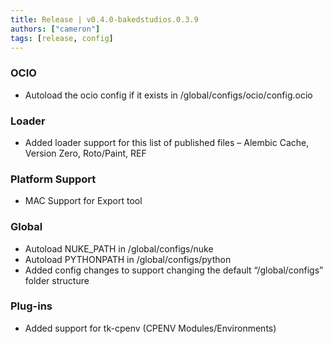 ```yaml
---
title: Release | v0.4.0-bakedstudios.0.3.9
authors: ["cameron"]
tags: [release, config]
---
```


### OCIO

* Autoload the ocio config if it exists in /global/configs/ocio/config.ocio

### Loader
* Added loader support for this list of published files – Alembic Cache, Version Zero, Roto/Paint, REF

### Platform Support
* MAC Support for Export tool

### Global

* Autoload NUKE_PATH in /global/configs/nuke
* Autoload PYTHONPATH in /global/configs/python
* Added config changes to support changing the default “/global/configs” folder structure

### Plug-ins

* Added support for tk-cpenv (CPENV Modules/Environments)
